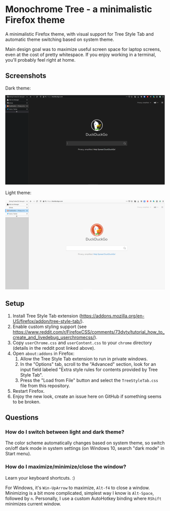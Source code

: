 # Monochrome Tree - a minimalistic Firefox theme

A minimalistic Firefox theme, with visual support for Tree Style Tab and automatic theme switching based on system theme.

Main design goal was to maximize useful screen space for laptop screens, even at the cost of pretty whitespace. If you enjoy working in a terminal, you'll probably feel right at home.

## Screenshots

Dark theme:

![Dark theme](https://raw.githubusercontent.com/MatejKafka/FirefoxTheme/master/assets/img/darkTheme.png)

Light theme:

![](https://raw.githubusercontent.com/MatejKafka/FirefoxTheme/master/assets/img/lightTheme.png)

## Setup

1. Install Tree Style Tab extension (https://addons.mozilla.org/en-US/firefox/addon/tree-style-tab/).
2. Enable custom styling support (see https://www.reddit.com/r/FirefoxCSS/comments/73dvty/tutorial_how_to_create_and_livedebug_userchromecss/).
3. Copy `userChrome.css` and `userContent.css` to your `chrome` directory (details in the reddit post linked above).
4. Open `about:addons` in Firefox:
	1. Allow the Tree Style Tab extension to run in private windows.
	2. In the "Options" tab, scroll to the "Advanced" section, look for an input field labeled "Extra style rules for contents provided by Tree Style Tab".
	3. Press the "Load from File" button and select the `TreeStyleTab.css` file from this repository.
5. Restart Firefox.
6. Enjoy the new look, create an issue here on GitHub if something seems to be broken.

## Questions

### How do I switch between light and dark theme?

The color scheme automatically  changes based on system theme, so switch on/off dark mode in system settings (on Windows 10, search "dark mode" in Start menu).

### How do I maximize/minimize/close the window?

Learn your keyboard shortcuts. :)

For Windows, it's `Win-UpArrow` to maximize, `Alt-f4` to close a window. Minimizing is a bit more complicated, simplest way I know is `Alt-Space`, followed by `n`. Personally, I use a custom AutoHotkey binding where `RShift` minimizes current window.